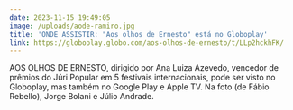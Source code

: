 ```yaml
---
date: 2023-11-15 19:49:05
image: /uploads/aode-ramiro.jpg
title: 'ONDE ASSISTIR: "Aos olhos de Ernesto" está no Globoplay'
link: https://globoplay.globo.com/aos-olhos-de-ernesto/t/LLp2hckhFK/
---
```

AOS OLHOS DE ERNESTO, dirigido por Ana Luiza Azevedo, vencedor de prêmios do Júri Popular em 5 festivais internacionais, pode ser visto no Globoplay, mas também no Google Play e Apple TV. Na foto (de Fábio Rebello), Jorge Bolani e Júlio Andrade.
